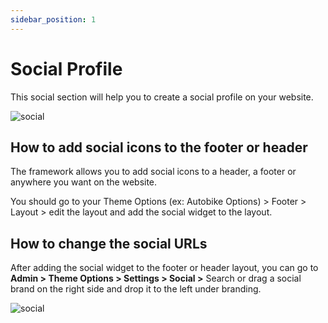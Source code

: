 ```yaml
---
sidebar_position: 1
---
```

# Social Profile

This social section will help you to create a social profile on your website.

![social](./img/social-footer.avif)

## How to add social icons to the footer or header

The framework allows you to add social icons to a header, a footer or anywhere you want on the website. 

You should go to your Theme Options (ex: Autobike Options) > Footer > Layout > edit the layout and add the social widget to the layout.

## How to change the social URLs

After adding the social widget to the footer or header layout, you can go to **Admin > Theme Options > Settings > Social >** Search or drag a social brand on the right side and drop it to the left under branding. 

![social](./img/social-add.avif)